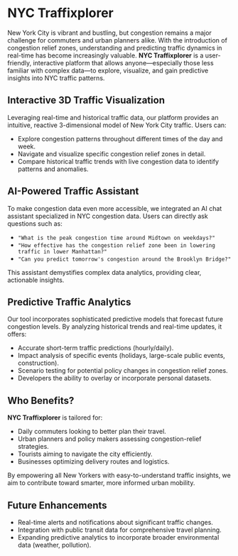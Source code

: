 # NYC Traffixplorer

New York City is vibrant and bustling, but congestion remains a major challenge for commuters and urban planners alike. With the introduction of congestion relief zones, understanding and predicting traffic dynamics in real-time has become increasingly valuable. **NYC Traffixplorer** is a user-friendly, interactive platform that allows anyone—especially those less familiar with complex data—to explore, visualize, and gain predictive insights into NYC traffic patterns.

## Interactive 3D Traffic Visualization

Leveraging real-time and historical traffic data, our platform provides an intuitive, reactive 3-dimensional model of New York City traffic. Users can:

- Explore congestion patterns throughout different times of the day and week.
- Navigate and visualize specific congestion relief zones in detail.
- Compare historical traffic trends with live congestion data to identify patterns and anomalies.

## AI-Powered Traffic Assistant

To make congestion data even more accessible, we integrated an AI chat assistant specialized in NYC congestion data. Users can directly ask questions such as:

- `"What is the peak congestion time around Midtown on weekdays?"`
- `"How effective has the congestion relief zone been in lowering traffic in lower Manhattan?"`
- `"Can you predict tomorrow's congestion around the Brooklyn Bridge?"`

This assistant demystifies complex data analytics, providing clear, actionable insights.

## Predictive Traffic Analytics

Our tool incorporates sophisticated predictive models that forecast future congestion levels. By analyzing historical trends and real-time updates, it offers:

- Accurate short-term traffic predictions (hourly/daily).
- Impact analysis of specific events (holidays, large-scale public events, construction).
- Scenario testing for potential policy changes in congestion relief zones.
- Developers the ability to overlay or incorporate personal datasets.

## Who Benefits?

**NYC Traffixplorer** is tailored for:

- Daily commuters looking to better plan their travel.
- Urban planners and policy makers assessing congestion-relief strategies.
- Tourists aiming to navigate the city efficiently.
- Businesses optimizing delivery routes and logistics.

By empowering all New Yorkers with easy-to-understand traffic insights, we aim to contribute toward smarter, more informed urban mobility.

## Future Enhancements

- Real-time alerts and notifications about significant traffic changes.
- Integration with public transit data for comprehensive travel planning.
- Expanding predictive analytics to incorporate broader environmental data (weather, pollution).
